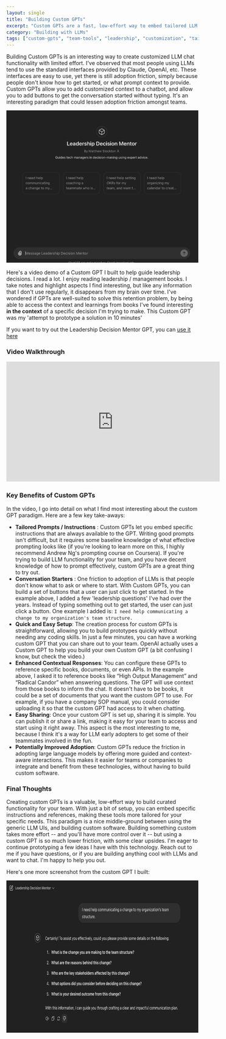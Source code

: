 ```yaml
---
layout: single
title: "Building Custom GPTs"
excerpt: "Custom GPTs are a fast, low-effort way to embed tailored LLM functionality for your team. I built one for leadership decision-making in minutes — adding custom prompts, conversation starters, and book references. It's a great middle-ground between generic AI chat and full custom software."
category: "Building with LLMs"
tags: ["custom-gpts", "team-tools", "leadership", "customization", "tailored-functionality"]
---
```



Building Custom GPTs is an interesting way to create customized LLM chat functionality with limited effort. I've observed that most people using LLMs tend to use the standard interfaces provided by Claude, OpenAI, etc. These interfaces are easy to use, yet there is still adoption friction, simply because people don't know how to get started, or what prompt context to provide. Custom GPTs allow you to add customized context to a chatbot, and allow you to add buttons to get the conversation started without typing. It's an interesting paradigm that could lessen adoption friction amongst teams.

<img src="/docs/assets/images/custom-gpts/1.png" width="600px" height="400px"/>


Here's a video demo of a Custom GPT I built to help guide leadership decisions. I read a lot. I enjoy reading leadership / management books. I take notes and highlight aspects I find interesting, but like any information that I don't use regularly, it disappears from my brain over time. I've wondered if GPTs are well-suited to solve this retention problem, by being able to access the context and learnings from books I've found interesting **in the context** of a specific decision I'm trying to make. This Custom GPT was my 'attempt to prototype a solution in 10 minutes'

If you want to try out the Leadership Decision Mentor GPT, you can [use it here](https://chatgpt.com/g/g-Z94a9Qz8a-leadership-decision-mentor)

### Video Walkthrough

<iframe width="560" height="315" src="https://www.youtube.com/embed/6IPzktF-Qzg?si=kHxW8jWFrNPeXYLy" title="YouTube video player" frameborder="0" allow="accelerometer; autoplay; clipboard-write; encrypted-media; gyroscope; picture-in-picture; web-share" referrerpolicy="strict-origin-when-cross-origin" allowfullscreen></iframe>

### Key Benefits of Custom GPTs

In the video, I go into detail on what I find most interesting about the custom GPT paradigm. Here are a few key take-aways:

- **Tailored Prompts / Instructions** : Custom GPTs let you embed specific instructions that are always available to the GPT. Writing good prompts isn't difficult, but it requires some baseline knowledge of what effective prompting looks like (if you're looking to learn more on this, I highly recommend Andrew Ng's prompting course on Coursera). If you're trying to build LLM functionality for your team, and you have decent knowledge of how to prompt effectively, custom GPTs are a great thing to try out.
- **Conversation Starters** : One friction to adoption of LLMs is that people don't know what to ask or where to start. With Custom GPTs, you can build a set of buttons that a user can just click to get started. In the example above, I added a few 'leadership questions' I've had over the years. Instead of typing something out to get started, the user can just click a button. One example I added is: `I need help communicating a change to my organization's team structure.`
- **Quick and Easy Setup**: The creation process for custom GPTs is straightforward, allowing you to build prototypes quickly without needing any coding skills. In just a few minutes, you can have a working custom GPT that you can share out to your team. OpenAI actually uses a Custom GPT to help you build your own Custom GPT (a bit confusing I know, but check the video.)
- **Enhanced Contextual Responses**: You can configure these GPTs to reference specific books, documents, or even APIs. In the example above, I asked it to reference books like “High Output Management” and “Radical Candor” when answering questions. The GPT will use context from those books to inform the chat. It doesn't have to be books, it could be a set of documents that you want the custom GPT to use. For example, if you have a company SOP manual, you could consider uploading it so that the custom GPT had access to it when chatting.
- **Easy Sharing**: Once your custom GPT is set up, sharing it is simple. You can publish it or share a link, making it easy for your team to access and start using it right away. This aspect is the most interesting to me, because I think it's a way for LLM early adopters to get some of their teammates involved in the fun.
- **Potentially Improved Adoption**: Custom GPTs reduce the friction in adopting large language models by offering more guided and context-aware interactions. This makes it easier for teams or companies to integrate and benefit from these technologies, without having to build custom software.

### Final Thoughts
Creating custom GPTs is a valuable, low-effort way to build curated functionality for your team. With just a bit of setup, you can embed specific instructions and references, making these tools more tailored for your specific needs. This paradigm is a nice middle-ground between using the generic LLM UIs, and building custom software. Building something custom takes more effort -- and you'll have more control over it -- but using a custom GPT is so much lower friction, with some clear upsides. I'm eager to continue prototyping a few ideas I have with this technology. Reach out to me if you have questions, or if you are building anything cool with LLMs and want to chat. I'm happy to help you out.

Here's one more screenshot from the custom GPT I built:

<img src="/docs/assets/images/custom-gpts/2.png" width="600px" height="400px"/>
